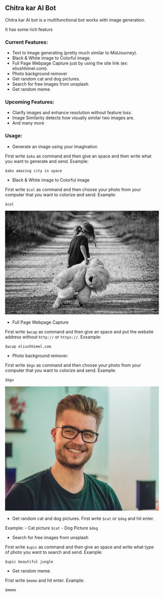 ## Chitra kar AI Bot
Chitra kar AI bot is a multifunctional bot works with image generation.

It has some rich featurs

### Current Features:
- Text to Image generating (pretty much similar to MidJourney).
- Black & White image to Colorful image.
- Full Page Webpage Capture just by using the site link (ex: eliushhimel.com).
- Photo background remover
- Get random cat and dog pictures.
- Search for free images from unsplash
- Get random meme.

### Upcoming Features:
- Clarify images and enhance resolution without feature loss.
- Image Similarity detects how visually similar two images are.
- And many more

### Usage:

- Generate an image using your imagination

First write `$ako` as command and then give an space and then write what you want to generate and send.
Example:

```
$ako amazing city in space
```
- Black & White image to Colorful image

First write `$col` as command and then choose your photo from your computer that you want to colorize and send.
Example:

```
$col
```

![Baby with a Teddy black and white picture](images/baby-with-teddy.jpg)

- Full Page Webpage Capture

First write `$wcap` as command and then give an space and put the website address without `http://` or `https://`.
Exxample:

```
$wcap eliushhimel.com
```

- Photo background remover.

First write `$bgx` as command and then choose your photo from your computer that you want to colorize and send.
Example:

```
$bgx
```

![a man smiling picture](images/man-photo.jpg)

- Get random cat and dog pictures.
First write `$cat` or  `$dog` and hit enter.

Example:
    - Cat picture
    ```
    $cat
    ```
    - Dog Picture
    ```
    $dog
    ```

- Search for free images from unsplash

First write `$upic` as command and then give an space and write what type of photo you want to search and send.
Example:

```
$upic beautiful jungle
```

- Get random meme.

Frist write `$meme` and hit enter.
Example:

```
$meme
```